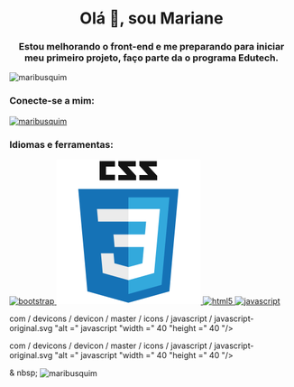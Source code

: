 
<h1 align = "center"> Olá 👋, sou Mariane </h1>
<h3 align = "center"> Estou melhorando o front-end e me preparando para iniciar meu primeiro projeto, faço parte da o programa Edutech. </h3>

<p align = "left"> <img src = "https://komarev.com/ghpvc/?username=maribusquim&label=Profile%20views&color=0e75b6&style=flat" alt = "maribusquim" / > </p>

<h3 align = "left"> Conecte-se a mim: </h3>
<p align = "left">
<a href="https://instagram.com/maribusquim" target="blank"> <img align = "center" src = "https://raw.githubusercontent.com/rahuldkjain/github-profile-readme-generator/master/src/images/icons/Social/instagram.svg" alt = "maribusquim "height =" 30 "width =" 40 "/> </a>
</p>

<h3 align =" left "> Idiomas e ferramentas: </h3>
<p align = "left"> <a href="https://getbootstrap.com" target="_blank"> <img src = "https://raw.githubusercontent.com/devicons/devicon/master/icons/ bootstrap / bootstrap-plain-wordmark.svg "alt =" bootstrap "width =" 40 "height =" 40 "/> </a> <a href =" https://www.w3schools.com/css/ "target = "_ blank"> <img src = "https://raw.githubusercontent.com/devicons/devicon/master/icons/css3/css3-original-wordmark.svg" alt = "css3" largura = "40" altura = "40" /> </a> <a href="https://www.w3.org/html/" target="_blank"> <img src = "https: //raw.githubusercontent.com / devicons / devicon / master / icons / html5 / html5-original-wordmark.svg "alt =" html5 "width =" 40 "height =" 40 "/> </a> <a href =" https: // developer.mozilla.org/en-US/docs/Web/JavaScript "target =" _ blank "> <img src =" https://raw.githubusercontent.com/devicons/devicon/master/icons/javascript/javascript-original .svg "alt =" javascript "width =" 40 "height =" 40 "/> </a> </p>com / devicons / devicon / master / icons / javascript / javascript-original.svg "alt =" javascript "width =" 40 "height =" 40 "/> </a> </p>com / devicons / devicon / master / icons / javascript / javascript-original.svg "alt =" javascript "width =" 40 "height =" 40 "/> </a> </p>

<p> & nbsp; <img align = "center" src = "https://github-readme-stats.vercel.app/api?username=maribusquim&show_icons=true&locale=en" alt = "maribusquim" /> </p>
